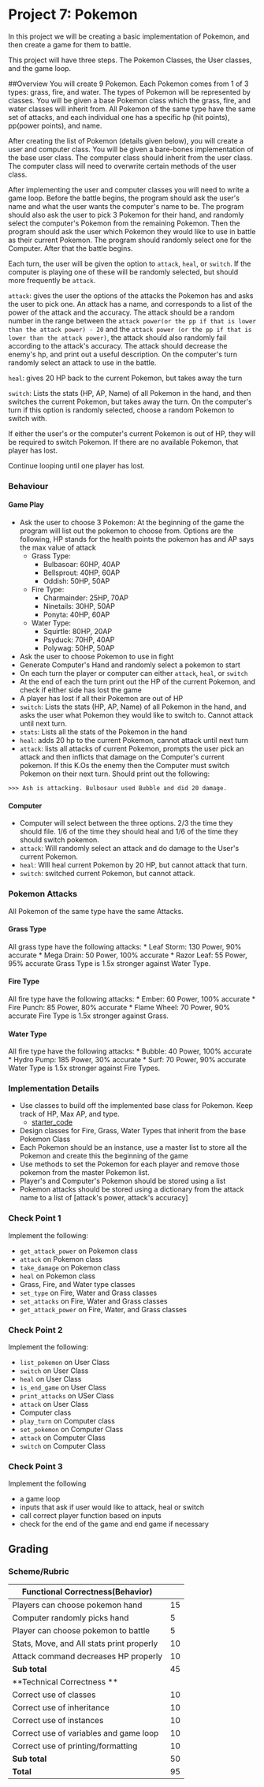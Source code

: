 # Project 7: Pokemon

In this project we will be creating a basic implementation of Pokemon, and then create a game for them to battle.

This project will have three steps. The Pokemon Classes, the User classes, and the game loop.

##Overview
You will create 9 Pokemon. Each Pokemon comes from 1 of 3 types: grass, fire, and water. The types of Pokemon will be represented by classes. You will be given a base Pokemon class which the grass, fire, and water classes will inherit from. All Pokemon of the same type have the same set of attacks, and each individual one has a specific hp (hit points), pp(power points), and name.

After creating the list of Pokemon (details given below), you will create a user and computer class. You will be given a bare-bones implementation of the base user class. The computer class should inherit from the user class. The computer class will need to overwrite certain methods of the user class. 

After implementing the user and computer classes you will need to write a game loop. Before the battle begins, the program should ask the user's name and what the user wants the computer's name to be. The program should also ask the user to pick 3 Pokemon for their hand, and randomly select the computer's Pokemon from the remaining Pokemon. Then the program should ask the user which Pokemon they would like to use in battle as their current Pokemon. The program should randomly select one for the Computer. After that the battle begins. 

Each turn, the user will be given the option to `attack`, `heal`, or `switch`. If the computer is playing one of these will be randomly selected, but should more frequently be `attack`. 

`attack`: gives the user the options of the attacks the Pokemon has and asks the user to pick one. An attack has a name, and corresponds to a list of the power of the attack and the accuracy. The attack should be a random number in the range between the `attack power(or the pp if that is lower than the attack power) - 20` and the `attack power (or the pp if that is lower than the attack power)`, the attack should also randomly fail according to the attack's accuracy. The attack should decrease the enemy's hp, and print out a useful description. On the computer's turn randomly select an attack to use in the battle. 

`heal`: gives 20 HP back to the current Pokemon, but takes away the turn

`switch`: Lists the stats (HP, AP, Name) of all Pokemon in the hand, and then switches the current Pokemon, but takes away the turn. On the computer's turn if this option is randomly selected, choose a random Pokemon to switch with. 

If either the user's or the computer's current Pokemon is out of HP, they will be required to switch Pokemon. If there are no available Pokemon, that player has lost. 

Continue looping until one player has lost. 

### Behaviour
#### Game Play
* Ask the user to choose 3 Pokemon: At the beginning of the game the program will list out the pokemon to choose from. Options are the following, HP stands for the health points the pokemon has and AP says the max value of attack 
	* Grass Type: 
		* Bulbasoar: 60HP, 40AP
		* Bellsprout: 40HP, 60AP
		* Oddish: 50HP, 50AP
	* Fire Type: 
		* Charmainder: 25HP, 70AP
		* Ninetails: 30HP, 50AP
		* Ponyta: 40HP, 60AP
	* Water Type:
		* Squirtle: 80HP, 20AP
		* Psyduck: 70HP, 40AP
		* Polywag: 50HP, 50AP
* Ask the user to choose Pokemon to use in fight
* Generate Computer's Hand and randomly select a pokemon to start
* On each turn the player or computer can either `attack`, `heal`, or `switch` 
* At the end of each the turn print out the HP of the current Pokemon, and check if either side has lost the game 
* A player has lost if all their Pokemon are out of HP
* `switch`: Lists the stats (HP, AP, Name) of all Pokemon in the hand, and asks the user what Pokemon they would like to switch to. Cannot attack until next turn.  
* `stats`: Lists all the stats of the Pokemon in the hand
* `heal`: adds 20 hp to the current Pokemon, cannot attack until next turn
* `attack`: lists all attacks of current Pokemon, prompts the user pick an attack and then inflicts that damage on the Computer's current pokemon. If this K.Os the enemy then the Computer must switch Pokemon on their next turn. 
Should print out the following: 

``` 
>>> Ash is attacking. Bulbosaur used Bubble and did 20 damage. 
```

#### Computer 
* Computer will select between the three options. 2/3 the time they should file. 1/6 of the time they should heal and 1/6 of the time they should switch pokemon. 
* `attack`: Will randomly select an attack and do damage to the User's current Pokemon. 
* `heal`: WIll heal current Pokemon by 20 HP, but cannot attack that turn. 
* `switch`: switched current Pokemon, but cannot attack. 

### Pokemon Attacks
All Pokemon of the same type have the same Attacks. 

#### Grass Type 
All grass type have the following attacks: 
	* Leaf Storm: 130 Power, 90% accurate
	* Mega Drain: 50 Power, 100% accurate
	* Razor Leaf: 55 Power, 95% accurate
Grass Type is 1.5x stronger against Water Type.

#### Fire Type 
All fire type have the following attacks: 
	* Ember: 60 Power, 100% accurate
	* Fire Punch: 85 Power, 80% accurate
	* Flame Wheel: 70 Power, 90% accurate 
Fire Type is 1.5x stronger against Grass. 

#### Water Type 
All fire type have the following attacks: 
	* Bubble: 40 Power, 100% accurate
	* Hydro Pump: 185 Power, 30% accurate
	* Surf: 70 Power, 90% accurate 
Water Type is 1.5x stronger against Fire Types. 

### Implementation Details
* Use classes to build off the implemented base class for Pokemon. Keep track of HP, Max AP, and type.
	- [starter_code]
* Design classes for Fire, Grass, Water Types that inherit from the base Pokemon Class
* Each Pokemon should be an instance, use a master list to store all the Pokemon and create this the beginning of the game
* Use methods to set the Pokemon for each player and remove those pokemon from the master Pokemon list. 
* Player's and Computer's Pokemon should be stored using a list
* Pokemon attacks should be stored using a dictionary from the attack name to a list of [attack's power, attack's accuracy]

### Check Point 1
Implement the following: 
* `get_attack_power` on Pokemon class
* `attack` on Pokemon class
* `take_damage` on Pokemon class
* `heal` on Pokemon class
* Grass, Fire, and Water type classes
* `set_type` on Fire, Water and Grass classes
* `set_attacks` on Fire, Water and Grass classes
* `get_attack_power` on Fire, Water, and Grass classes

### Check Point 2
Implement the following: 
* `list_pokemon` on User Class
* `switch` on User Class
* `heal` on User Class
* `is_end_game` on User Class
* `print_attacks` on USer Class
* `attack` on User Class
* Computer class
* `play_turn` on Computer class
* `set_pokemon` on Computer Class
* `attack` on Computer Class
* `switch` on Computer Class

### Check Point 3
Implement the following
* a game loop
* inputs that ask if user would like to attack, heal or switch
* call correct player function based on inputs
* check for the end of the game and end game if necessary

## Grading 
### Scheme/Rubric
| Functional Correctness(Behavior)                                |     |
| --------------------------------------------------------------- |-----|
| Players can choose pokemon hand | 15   |
| Computer randomly picks hand | 5|
| Player can choose pokemon to battle  | 5   |
| Stats, Move, and  All stats print properly           | 10  |
| Attack command decreases HP properly      | 10 |
| **Sub total**                                                   | 45  |
| **Technical Correctness   **                                    |     |
| Correct use of classes                                  | 10  |
| Correct use of inheritance                                  | 10  |
| Correct use of instances                                  | 10  |
| Correct use of variables and game loop |10| 
| Correct use of printing/formatting | 10|  
| **Sub total**                                                   | 50  |
| **Total**                                                       | 95 |

[starter_code]:https://teals-introcs.gitbooks.io/2nd-semester-introduction-to-computer-science-pri/content/units/7_unit/05_lesson/starter_code.py
